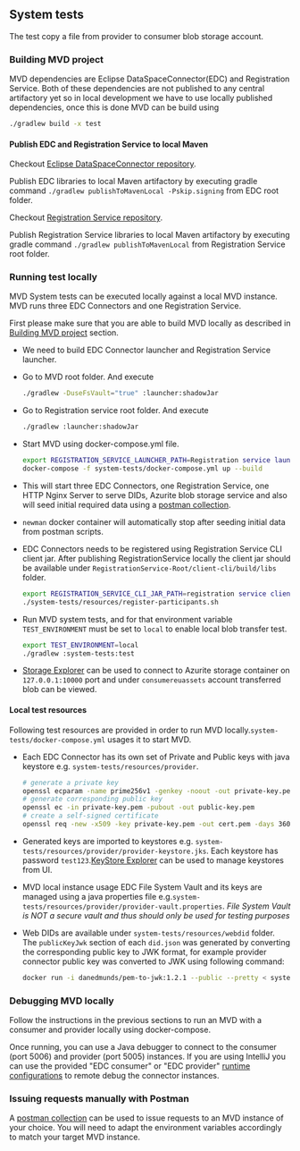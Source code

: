 ## System tests

The test copy a file from provider to consumer blob storage account.

### Building MVD project

MVD dependencies are Eclipse DataSpaceConnector(EDC) and Registration Service. Both of these dependencies are not published to any central artifactory yet so in local
development we have to use locally published dependencies, once this is done MVD can be build using

```bash
./gradlew build -x test
```

#### Publish EDC and Registration Service to local Maven

Checkout [Eclipse DataSpaceConnector repository](https://github.com/eclipse-dataspaceconnector/DataSpaceConnector).

Publish EDC libraries to local Maven artifactory by executing gradle command `./gradlew publishToMavenLocal -Pskip.signing` from EDC root
folder.

Checkout [Registration Service repository](https://github.com/eclipse-dataspaceconnector/RegistrationService).

Publish Registration Service libraries to local Maven artifactory by executing gradle command `./gradlew publishToMavenLocal` from Registration Service root
folder.

### Running test locally

MVD System tests can be executed locally against a local MVD instance. MVD runs three EDC Connectors and one Registration Service.

First please make sure that you are able to build MVD locally as described in [Building MVD project](#building-mvd-project) section.

- We need to build EDC Connector launcher and Registration Service launcher.
- Go to MVD root folder. And execute

    ```bash
    ./gradlew -DuseFsVault="true" :launcher:shadowJar
    ```

- Go to Registration service root folder. And execute

    ```bash
    ./gradlew :launcher:shadowJar
    ```

- Start MVD using docker-compose.yml file.

    ```bash
    export REGISTRATION_SERVICE_LAUNCHER_PATH=Registration service launcher path e.g. `/home/user/RegistrationService/launcher`.
    docker-compose -f system-tests/docker-compose.yml up --build
    ```

- This will start three EDC Connectors, one Registration Service, one HTTP Nginx Server to serve DIDs, Azurite blob storage service and also will seed initial required data using a [postman collection](../deployment/data/MVD.postman_collection.json).

- `newman` docker container will automatically stop after seeding initial data from postman scripts.

- EDC Connectors needs to be registered using Registration Service CLI client jar. After publishing RegistrationService locally the client jar should be available under `RegistrationService-Root/client-cli/build/libs` folder.

    ```bash
    export REGISTRATION_SERVICE_CLI_JAR_PATH=registration service client jar path
    ./system-tests/resources/register-participants.sh
    ```

- Run MVD system tests, and for that environment variable `TEST_ENVIRONMENT` must be set to `local` to enable local blob transfer test.

    ```bash
    export TEST_ENVIRONMENT=local
    ./gradlew :system-tests:test
    ```

- [Storage Explorer](https://azure.microsoft.com/features/storage-explorer/) can be used to connect to Azurite storage container on `127.0.0.1:10000` port and under `consumereuassets` account transferred blob can be viewed.

#### Local test resources

Following test resources are provided in order to run MVD locally.`system-tests/docker-compose.yml` usages it to start MVD.

- Each EDC Connector has its own set of Private and Public keys with java keystore e.g. `system-tests/resources/provider`.

    ```bash
    # generate a private key
    openssl ecparam -name prime256v1 -genkey -noout -out private-key.pem
    # generate corresponding public key
    openssl ec -in private-key.pem -pubout -out public-key.pem
    # create a self-signed certificate
    openssl req -new -x509 -key private-key.pem -out cert.pem -days 360
    ```

- Generated keys are imported to keystores e.g. `system-tests/resources/provider/provider-keystore.jks`. Each keystore has password `test123`.[KeyStore Explorer](https://keystore-explorer.org/) can be used to manage keystores from UI.

- MVD local instance usage EDC File System Vault and its keys are managed using a java properties file e.g.`system-tests/resources/provider/provider-vault.properties`. *File System Vault is NOT a secure vault and thus should only be used for testing purposes*

- Web DIDs are available under `system-tests/resources/webdid` folder. The `publicKeyJwk` section of each `did.json` was generated by converting the corresponding public key to JWK format, for example provider connector public key was converted to JWK using following command:

    ```bash
    docker run -i danedmunds/pem-to-jwk:1.2.1 --public --pretty < system-tests/resources/provider/public-key.pem > key.public.jwk
    ```

### Debugging MVD locally

Follow the instructions in the previous sections to run an MVD with a consumer and provider locally using docker-compose.

Once running, you can use a Java debugger to connect to the consumer (port 5006) and provider (port 5005) instances. If you are using IntelliJ you can use the provided "EDC consumer" or "EDC provider" [runtime configurations](../.run) to remote debug the connector instances.

### Issuing requests manually with Postman

A [postman collection](../deployment/data/MVD.postman_collection.json) can be used to issue requests to an MVD instance of your choice. You will need to adapt the environment variables accordingly to match your target MVD instance.
